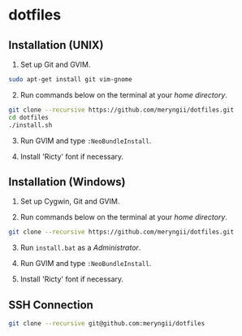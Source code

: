 dotfiles
========

Installation (UNIX)
-------------------

1. Set up Git and GVIM.

```bash
sudo apt-get install git vim-gnome
```

2. Run commands below on the terminal at your *home directory*.

```bash
git clone --recursive https://github.com/meryngii/dotfiles.git
cd dotfiles
./install.sh
```

3. Run GVIM  and type `:NeoBundleInstall`.

4. Install 'Ricty' font if necessary.

Installation (Windows)
-------------------

1. Set up Cygwin, Git and GVIM.

2. Run commands below on the terminal at your *home directory*.

```bash
git clone --recursive https://github.com/meryngii/dotfiles.git
```

3. Run `install.bat` as a *Administrator*.

4. Run GVIM  and type `:NeoBundleInstall`.

5. Install 'Ricty' font if necessary.

SSH Connection
--------------

```bash
git clone --recursive git@github.com:meryngii/dotfiles
```

